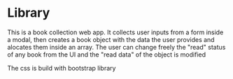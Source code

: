 # Library

This is a book collection web app. It collects user inputs from a form inside a modal, then creates a book object with the data the user provides and alocates them inside an array. The user can change freely the "read" status of any book from the UI and the "read data" of the object is modified

The css is build with bootstrap library
